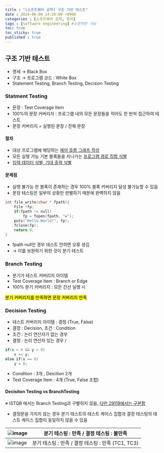 ```yaml
---
title : "[소프트웨어 공학] 구조 기반 테스트"
date : 2024-06-04 14:26:00 +0900
categories : [소프트웨어 공학, 정리]
tags : [software engineering] #소문자만 가능
toc: true
toc_sticky: true
published : true
---
```


## 구조 기반 테스트

* 명세 → Black Box
* 구조 → 프로그램 코드 : White Box
* Statement Testing, Branch Testing, Decision Testing



### Statment Testing

* 문장 : Test Coverage Item
* 100%의 문장 커버리지 : 프로그램 내의 모든 문장들을 적어도 한 번씩 접근하여 테스트
* 문장 커버리지 = 실행된 문장 / 전체 문장

#### 절차

* 대상 프로그램에 해당하는 <ins>제어 흐름 그래프 작성</ins>
* 모든 실행 가능 기본 블록들을 지나가는 <ins>프로그램 경로 집합 식별</ins>
* <ins>입력 데이터 식별, 기대 출력 식별</ins>

#### 문제점

* 실행 불가능 한 블록이 존재하는 경우 100% 블록 커버리지 달성 불가능할 수 있음
* 문장 테스팅은 일부의 상황만 판별하기 때문에 완벽하지 않음

```c
int file_write(char * fpath){
    File *fp;
    if(fpath != null)
        fp = fopen(fpath, "w");
    puts("Hello World!", fp);
    fclose(fp);
    return 0;
}
```

* fpath null인 경우 테스트 안하면 오류 생김
* → 이를 보완하기 위한 것이 분기 테스트



### Branch Testing

* 분기가 테스트 커버리지 아이템
* Test Coverage Item : Branch or Edge
* 100% 분기 커버리지 : 모든 간선 실행 시



<mark>분기 커버리지를 만족하면 문장 커버리지 만족</mark>





### Decision Testing

* 테스트 커버리지 아이템 : 결정 (True, False)
* 결정 : Decision, 조건 : Condition
* 조건 : 논리 연산자가 없는 경우
* 결정 : 논리 연산자 있는 경우 / 

```c
if(x < 0 && y > 0)
    x += y;
else if(x == 0)
    y = 0;
```

* Condition : 3개 , Deicition 2개
* Test Coverage Item : 4개 (True, False 조합)

#### Decisiton Testing vs BranchTesting

※ ISTQB 에서는 Branch Testing과 구별하지 않음, <ins>다만 29119에서는 구분함</ins>

* 결정문을 가지지 않는 경우 분기 테스트의 테스트 케이스 집합과 결정 테스팅의 테스트 케이스 집합이 동일하지 않을 수 있음



| ![image](https://github.com/6-keem/BlogImageRepository/assets/113224939/98b677fc-173c-4f6a-b30f-3cd4fdaecaa6) | 분기 테스팅 : 만족 / 결정 테스팅 : 불만족          |
| ------------------------------------------------------------ | -------------------------------------------------- |
| ![image](https://github.com/6-keem/BlogImageRepository/assets/113224939/81635d74-304c-4ae0-8ecf-87bb363e08fe) | 분기 테스팅 : 만족 / 결정 테스팅 : 만족 (TC1, TC3) |

